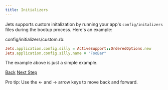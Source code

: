 ```yaml
---
title: Initializers
---
```


Jets supports custom initalization by running your app's `config/initalizers` files during the bootup process.  Here's an example:

config/initializers/custom.rb:

```ruby
Jets.application.config.silly = ActiveSupport::OrderedOptions.new
Jets.application.config.silly.name = "FooBar"
```

The example above is just a simple example.

<a id="prev" class="btn btn-basic" href="{% link _docs/jets-turbines.md %}">Back</a>
<a id="next" class="btn btn-primary" href="{% link _docs/custom-resources.md %}">Next Step</a>
<p class="keyboard-tip">Pro tip: Use the <- and -> arrow keys to move back and forward.</p>
